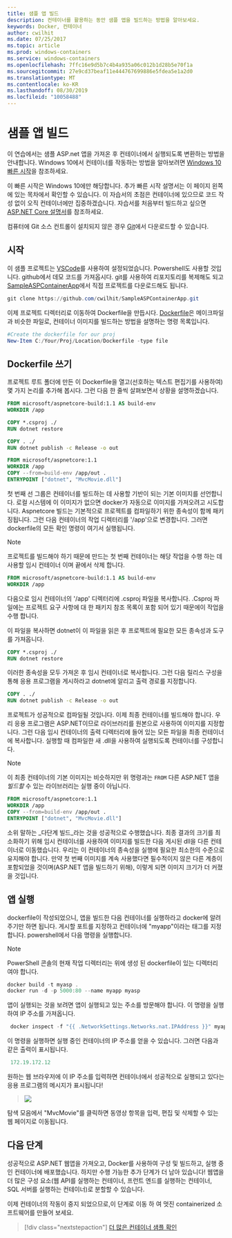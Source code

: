 ```yaml
---
title: 샘플 앱 빌드
description: 컨테이너를 활용하는 동안 샘플 앱을 빌드하는 방법을 알아보세요.
keywords: Docker, 컨테이너
author: cwilhit
ms.date: 07/25/2017
ms.topic: article
ms.prod: windows-containers
ms.service: windows-containers
ms.openlocfilehash: 7ffc16e9d5b7c4b4a935a06c012b1d28b5e70f1a
ms.sourcegitcommit: 27e9cd37beaf11e444767699886e5fdea5e1a2d0
ms.translationtype: MT
ms.contentlocale: ko-KR
ms.lasthandoff: 08/30/2019
ms.locfileid: "10058488"
---
```

# <a name="build-a-sample-app"></a>샘플 앱 빌드

이 연습에서는 샘플 ASP.net 앱을 가져온 후 컨테이너에서 실행되도록 변환하는 방법을 안내합니다. Windows 10에서 컨테이너를 작동하는 방법을 알아보려면 [Windows 10 빠른 시작](./quick-start-windows-10.md)을 참조하세요.

이 빠른 시작은 Windows 10에만 해당합니다. 추가 빠른 시작 설명서는 이 페이지 왼쪽에 있는 목차에서 확인할 수 있습니다. 이 자습서의 초점은 컨테이너에 있으므로 코드 작성 없이 오직 컨테이너에만 집중하겠습니다. 자습서를 처음부터 빌드하고 싶으면 [ASP.NET Core 설명서](https://docs.microsoft.com/aspnet/core/tutorials/first-mvc-app-xplat/)를 참조하세요.

컴퓨터에 Git 소스 컨트롤이 설치되지 않은 경우 [Git](https://git-scm.com/download)에서 다운로드할 수 있습니다.

## <a name="getting-started"></a>시작

이 샘플 프로젝트는 [VSCode](https://code.visualstudio.com/)를 사용하여 설정되었습니다. Powershell도 사용할 것입니다. github에서 데모 코드를 가져옵시다. git를 사용하여 리포지토리를 복제해도 되고 [SampleASPContainerApp](https://github.com/cwilhit/SampleASPContainerApp)에서 직접 프로젝트를 다운로드해도 됩니다.

```Powershell
git clone https://github.com/cwilhit/SampleASPContainerApp.git
```

이제 프로젝트 디렉터리로 이동하여 Dockerfile을 만듭시다. [Dockerfile](https://docs.docker.com/engine/reference/builder/)은 메이크파일과 비슷한 파일로, 컨테이너 이미지를 빌드하는 방법을 설명하는 명령 목록입니다.

```Powershell
#Create the dockerfile for our proj
New-Item C:/Your/Proj/Location/Dockerfile -type file
```

## <a name="writing-our-dockerfile"></a>Dockerfile 쓰기

프로젝트 루트 폴더에 만든 이 Dockerfile을 열고(선호하는 텍스트 편집기를 사용하여) 몇 가지 논리를 추가해 봅시다. 그런 다음 한 줄씩 살펴보면서 상황을 설명하겠습니다.

```Dockerfile
FROM microsoft/aspnetcore-build:1.1 AS build-env
WORKDIR /app

COPY *.csproj ./
RUN dotnet restore

COPY . ./
RUN dotnet publish -c Release -o out

FROM microsoft/aspnetcore:1.1
WORKDIR /app
COPY --from=build-env /app/out .
ENTRYPOINT ["dotnet", "MvcMovie.dll"]
```

첫 번째 선 그룹은 컨테이너를 빌드하는 데 사용할 기반이 되는 기본 이미지를 선언합니다. 로컬 시스템에 이 이미지가 없으면 docker가 자동으로 이미지를 가져오려고 시도합니다. Aspnetcore 빌드는 기본적으로 프로젝트를 컴파일하기 위한 종속성이 함께 패키징됩니다. 그런 다음 컨테이너의 작업 디렉터리를 '/app'으로 변경합니다. 그러면 dockerfile의 모든 확인 명령이 여기서 실행됩니다.

>[!NOTE]
>프로젝트를 빌드해야 하기 때문에 만드는 첫 번째 컨테이너는 해당 작업을 수행 하는 데 사용할 임시 컨테이너 이며 끝에서 삭제 합니다.

```Dockerfile
FROM microsoft/aspnetcore-build:1.1 AS build-env
WORKDIR /app
```

다음으로 임시 컨테이너의 '/app' 디렉터리에 .csproj 파일을 복사합니다. .Csproj 파일에는 프로젝트 요구 사항에 대 한 패키지 참조 목록이 포함 되어 있기 때문에이 작업을 수행 합니다.

이 파일을 복사하면 dotnet이 이 파일을 읽은 후 프로젝트에 필요한 모든 종속성과 도구를 가져옵니다.

```Dockerfile
COPY *.csproj ./
RUN dotnet restore
```

이러한 종속성을 모두 가져온 후 임시 컨테이너로 복사합니다. 그런 다음 릴리스 구성을 통해 응용 프로그램을 게시하라고 dotnet에 알리고 출력 경로를 지정합니다.

```Dockerfile
COPY . ./
RUN dotnet publish -c Release -o out
```

프로젝트가 성공적으로 컴파일될 것입니다. 이제 최종 컨테이너를 빌드해야 합니다. 우리 응용 프로그램은 ASP.NET이므로 라이브러리를 원본으로 사용하여 이미지를 지정합니다. 그런 다음 임시 컨테이너의 출력 디렉터리에 들어 있는 모든 파일을 최종 컨테이너에 복사합니다. 실행할 때 컴파일한 새 .dll을 사용하여 실행되도록 컨테이너를 구성합니다.

>[!NOTE]
>이 최종 컨테이너의 기본 이미지는 비슷하지만 위 명령과는 ```FROM``` 다른 ASP.NET 앱을 _빌드할_ 수 있는 라이브러리는 실행 중이 아닙니다.

```Dockerfile
FROM microsoft/aspnetcore:1.1
WORKDIR /app
COPY --from=build-env /app/out .
ENTRYPOINT ["dotnet", "MvcMovie.dll"]
```

소위 말하는 _다단계 빌드_라는 것을 성공적으로 수행했습니다. 최종 결과의 크기를 최소화하기 위해 임시 컨테이너를 사용하여 이미지를 빌드한 다음 게시된 dll을 다른 컨테이너로 이동했습니다. 우리는 이 컨테이너의 종속성을 실행에 필요한 최소한의 수준으로 유지해야 합니다. 만약 첫 번째 이미지를 계속 사용했다면 필수적이지 않은 다른 계층이 포함되었을 것이며(ASP.NET 앱을 빌드하기 위해), 이렇게 되면 이미지 크기가 더 커졌을 것입니다.

## <a name="running-the-app"></a>앱 실행

dockerfile이 작성되었으니, 앱을 빌드한 다음 컨테이너를 실행하라고 docker에 알려주기만 하면 됩니다. 게시할 포트를 지정하고 컨테이너에 "myapp"이라는 태그를 지정합니다. powershell에서 다음 명령을 실행합니다.

>[!NOTE]
>PowerShell 콘솔의 현재 작업 디렉터리는 위에 생성 된 dockerfile이 있는 디렉터리 여야 합니다.

```Powershell
docker build -t myasp .
docker run -d -p 5000:80 --name myapp myasp
```

앱이 실행되는 것을 보려면 앱이 실행되고 있는 주소를 방문해야 합니다. 이 명령을 실행하여 IP 주소를 가져옵니다.

```Powershell
 docker inspect -f "{{ .NetworkSettings.Networks.nat.IPAddress }}" myapp
```

이 명령을 실행하면 실행 중인 컨테이너의 IP 주소를 얻을 수 있습니다. 그러면 다음과 같은 출력이 표시됩니다.

```Powershell
 172.19.172.12
```

원하는 웹 브라우저에 이 IP 주소를 입력하면 컨테이너에서 성공적으로 실행되고 있다는 응용 프로그램의 메시지가 표시됩니다!

>![](media/SampleAppScreenshot.png)

탐색 모음에서 "MvcMovie"를 클릭하면 동영상 항목을 입력, 편집 및 삭제할 수 있는 웹 페이지로 이동됩니다.

## <a name="next-steps"></a>다음 단계

성공적으로 ASP.NET 웹앱을 가져오고, Docker를 사용하여 구성 및 빌드하고, 실행 중인 컨테이너에 배포했습니다. 하지만 수행 가능한 추가 단계가 더 남아 있습니다! 웹앱을 더 많은 구성 요소(웹 API를 실행하는 컨테이너, 프런트 엔드를 실행하는 컨테이너, SQL 서버를 실행하는 컨테이너)로 분할할 수 있습니다.

이제 컨테이너의 작동이 중지 되었으므로,이 단계로 이동 하 여 멋진 containerized 소프트웨어를 만들어 보세요.

> [!div class="nextstepaction"]
> [더 많은 컨테이너 샘플 확인](../samples.md)
